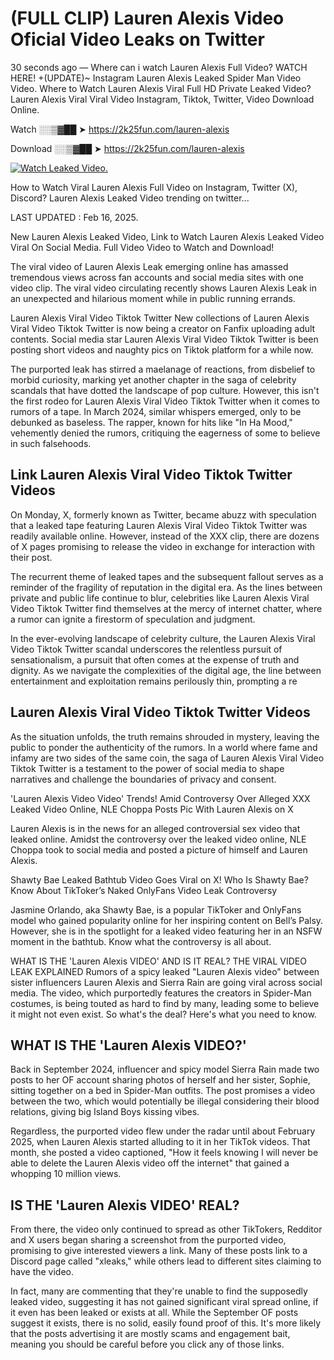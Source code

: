 # (FULL CLIP) Lauren Alexis Video Oficial Video Leaks on Twitter

30 seconds ago — Where can i watch Lauren Alexis Full Video? WATCH HERE! +(UPDATE)~ Instagram Lauren Alexis Leaked Spider Man Video Video. Where to Watch Lauren Alexis Viral Full HD Private Leaked Video? Lauren Alexis Viral Viral Video Instagram, Tiktok, Twitter, Video Download Online.

Watch ░░▒▓██ ➤ https://2k25fun.com/lauren-alexis

Download ░░▒▓██ ➤ https://2k25fun.com/lauren-alexis

[![Watch Leaked Video.](https://miro.medium.com/v2/resize:fit:828/format:webp/1*cilzJN44JGOrTw9NJCrNHA.gif "Watch Leaked Video")](https://2k25fun.com/lauren-alexis)

How to Watch Viral Lauren Alexis Full Video on Instagram, Twitter (X), Discord? Lauren Alexis Leaked Video trending on twitter...

LAST UPDATED : Feb 16, 2025.

New Lauren Alexis Leaked Video, Link to Watch Lauren Alexis Leaked Video Viral On Social Media. Full Video Video to Watch and Download!

The viral video of Lauren Alexis Leak emerging online has amassed tremendous views across fan accounts and social media sites with one video clip. The viral video circulating recently shows Lauren Alexis Leak in an unexpected and hilarious moment while in public running errands.

Lauren Alexis Viral Video Tiktok Twitter New collections of Lauren Alexis Viral Video Tiktok Twitter is now being a creator on Fanfix uploading adult contents. Social media star Lauren Alexis Viral Video Tiktok Twitter is been posting short videos and naughty pics on Tiktok platform for a while now.

The purported leak has stirred a maelanage of reactions, from disbelief to morbid curiosity, marking yet another chapter in the saga of celebrity scandals that have dotted the landscape of pop culture. However, this isn't the first rodeo for Lauren Alexis Viral Video Tiktok Twitter when it comes to rumors of a tape. In March 2024, similar whispers emerged, only to be debunked as baseless. The rapper, known for hits like "In Ha Mood," vehemently denied the rumors, critiquing the eagerness of some to believe in such falsehoods.

## Link Lauren Alexis Viral Video Tiktok Twitter Videos

On Monday, X, formerly known as Twitter, became abuzz with speculation that a leaked tape featuring Lauren Alexis Viral Video Tiktok Twitter was readily available online. However, instead of the XXX clip, there are dozens of X pages promising to release the video in exchange for interaction with their post.

The recurrent theme of leaked tapes and the subsequent fallout serves as a reminder of the fragility of reputation in the digital era. As the lines between private and public life continue to blur, celebrities like Lauren Alexis Viral Video Tiktok Twitter find themselves at the mercy of internet chatter, where a rumor can ignite a firestorm of speculation and judgment.

In the ever-evolving landscape of celebrity culture, the Lauren Alexis Viral Video Tiktok Twitter scandal underscores the relentless pursuit of sensationalism, a pursuit that often comes at the expense of truth and dignity. As we navigate the complexities of the digital age, the line between entertainment and exploitation remains perilously thin, prompting a re

##  Lauren Alexis Viral Video Tiktok Twitter Videos

As the situation unfolds, the truth remains shrouded in mystery, leaving the public to ponder the authenticity of the rumors. In a world where fame and infamy are two sides of the same coin, the saga of Lauren Alexis Viral Video Tiktok Twitter is a testament to the power of social media to shape narratives and challenge the boundaries of privacy and consent.

'Lauren Alexis Video Video' Trends! Amid Controversy Over Alleged XXX Leaked Video Online, NLE Choppa Posts Pic With Lauren Alexis on X

Lauren Alexis is in the news for an alleged controversial sex video that leaked online. Amidst the controversy over the leaked video online, NLE Choppa took to social media and posted a picture of himself and Lauren Alexis.

Shawty Bae Leaked Bathtub Video Goes Viral on X! Who Is Shawty Bae? Know About TikToker’s Naked OnlyFans Video Leak Controversy

Jasmine Orlando, aka Shawty Bae, is a popular TikToker and OnlyFans model who gained popularity online for her inspiring content on Bell’s Palsy. However, she is in the spotlight for a leaked video featuring her in an NSFW moment in the bathtub. Know what the controversy is all about.

WHAT IS THE 'Lauren Alexis VIDEO' AND IS IT REAL? THE VIRAL VIDEO LEAK EXPLAINED Rumors of a spicy leaked "Lauren Alexis video" between sister influencers Lauren Alexis and Sierra Rain are going viral across social media. The video, which purportedly features the creators in Spider-Man costumes, is being touted as hard to find by many, leading some to believe it might not even exist. So what's the deal? Here's what you need to know.

## WHAT IS THE 'Lauren Alexis VIDEO?'

Back in September 2024, influencer and spicy model Sierra Rain made two posts to her OF account sharing photos of herself and her sister, Sophie, sitting together on a bed in Spider-Man outfits. The post promises a video between the two, which would potentially be illegal considering their blood relations, giving big Island Boys kissing vibes.

Regardless, the purported video flew under the radar until about February 2025, when Lauren Alexis started alluding to it in her TikTok videos. That month, she posted a video captioned, "How it feels knowing I will never be able to delete the Lauren Alexis video off the internet" that gained a whopping 10 million views.

## IS THE 'Lauren Alexis VIDEO' REAL?

From there, the video only continued to spread as other TikTokers, Redditor and X users began sharing a screenshot from the purported video, promising to give interested viewers a link. Many of these posts link to a Discord page called "xleaks," while others lead to different sites claiming to have the video.

In fact, many are commenting that they're unable to find the supposedly leaked video, suggesting it has not gained significant viral spread online, if it even has been leaked or exists at all. While the September OF posts suggest it exists, there is no solid, easily found proof of this. It's more likely that the posts advertising it are mostly scams and engagement bait, meaning you should be careful before you click any of those links.